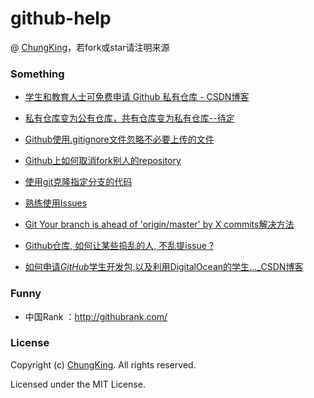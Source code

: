 # github-help

@ [ChungKing](https://github.com/HuangCongQing/github-help)，若fork或star请注明来源


### Something

* [学生和教育人士可免费申请 Github 私有仓库 - CSDN博客](https://blog.csdn.net/jxjgssylsg/article/details/51505395)
* [私有仓库变为公有仓库，共有仓库变为私有仓库--待定]()
* [Github使用.gitignore文件忽略不必要上传的文件](https://blog.csdn.net/gjy211/article/details/51607347)
* [Github上如何取消fork别人的repository](https://blog.csdn.net/allenzyoung/article/details/50302471)
* [使用git克隆指定分支的代码](https://www.cnblogs.com/nylcy/p/6569284.html)
* [熟练使用Issues](https://blog.csdn.net/github_30605157/article/details/52837864)

* [Git Your branch is ahead of 'origin/master' by X commits解决方法](https://github.com/HuangCongQing/github-help/issues/4)

* [Github仓库, 如何让某些捣乱的人, 不乱提issue ?](https://segmentfault.com/q/1010000008322159?_ea=1617922)

*  [如何申请*GitHub*学生开发包,以及利用DigitalOcean的学生..._CSDN博客](https://blog.csdn.net/iwts_24/article/details/82868144)

### Funny

* 中国Rank ：http://githubrank.com/




### License
Copyright (c) [ChungKing](https://github.com/HuangCongQing/github-help). All rights reserved.

Licensed under the MIT License.




















